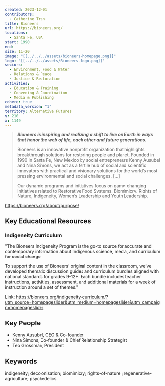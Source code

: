 ```yaml
---
created: 2023-12-01
contributors:
  - Catherine Tran
title: Bioneers
url: https://bioneers.org/
locations:
  - Santa Fe, USA
start: 1990
end: 
size: 11-20
image: "[[../../../assets/bioneers-homepage.png]]"
logo: "[[../../../assets/Bioneers-logo.png]]"
sectors:
  - Environment, Food & Water
  - Relations & Peace
  - Justice & Restoration
activities:
  - Education & Training
  - Convening & Coordination
  - Media & Publishing
cohere: true
metadata_version: "1"
territory: Alternative Futures
y: 210
x: 1149
---
```

>**_Bioneers is inspiring and realizing a shift to live on Earth in ways that honor the web of life, each other and future generations._**
>
>Bioneers is an innovative nonprofit organization that highlights breakthrough solutions for restoring people and planet. Founded in 1990 in Santa Fe, New Mexico by social entrepreneurs Kenny Ausubel and Nina Simons, we act as a fertile hub of social and scientific innovators with practical and visionary solutions for the world’s most pressing environmental and social challenges. [...]
>
>Our dynamic programs and initiatives focus on game-changing initiatives related to Restorative Food Systems, Biomimicry, Rights of Nature, Indigeneity, Women’s Leadership and Youth Leadership.

https://bioneers.org/about/purpose/


## Key Educational Resources

### Indigeneity Curriculum

"The Bioneers Indigeneity Program is the go-to source for accurate and contemporary information about Indigenous science, media, and curriculum for social change.

To support the use of Bioneers’ original content in the classroom, we’ve developed thematic discussion guides and curriculum bundles aligned with national standards for grades 9-12+. Each bundle includes teacher instructions, activities, assessment, and additional materials for a week of instruction around a set of themes."

Link: https://bioneers.org/indigeneity-curriculum/?utm_source=homepageslider&utm_medium=homepageslider&utm_campaign=homepageslider

## Key People

- Kenny Ausubel, CEO & Co-founder
- Nina Simons, Co-founder & Chief Relationship Strategist
- Teo Grossman, President

## Keywords

indigeneity; decolonisation; biomimicry; rights-of-nature ; regenerative-agriculture; psychedelics


